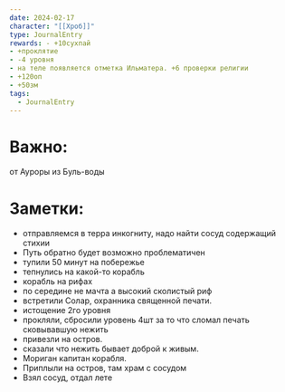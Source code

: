 ```yaml
---
date: 2024-02-17
character: "[[Хроб]]"
type: JournalEntry
rewards: - +10сухпай
- +проклятие
- -4 уровня
- на теле появляется отметка Ильматера. +6 проверки религии
- +120оп
- +50зм
tags:
  - JournalEntry
---
```

# Важно:
от Ауроры из Буль-воды

# Заметки:
- отправляемся в терра инкогниту, надо найти сосуд содержащий стихии
- Путь обратно будет возможно проблематичен
- тупили 50 минут на побережье
- тепнулись на какой-то корабль
- корабль на рифах
- по середине не мачта а высокий сколистый риф
- встретили Солар, охранника священной печати.
- истощение 2го уровня
- прокляли, сбросили уровень 4шт за то что сломал печать сковывавшую нежить
- привезли на остров.
- сказали что нежить бывает доброй к живым.
- Мориган капитан корабля.
- Приплыли на остров, там храм с сосудом
- Взял сосуд, отдал лете
